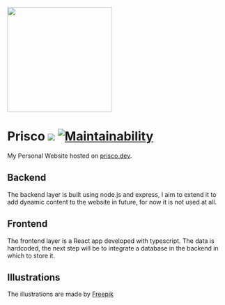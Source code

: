 <img src="https://prisco.dev/static/media/hero.14218926.svg" height="240" />

# Prisco <img src="https://travis-ci.com/Gprisco/prisco.dev.svg?branch=master" /> [![Maintainability](https://api.codeclimate.com/v1/badges/d8640dd0d9dbbdb2be4d/maintainability)](https://codeclimate.com/github/Gprisco/prisco.dev/maintainability)
My Personal Website hosted on [prisco.dev](https://prisco.dev).

## Backend
The backend layer is built using node.js and express, I aim to extend it to add dynamic content to the website in future, for now it is not used at all.

## Frontend
The frontend layer is a React app developed with typescript. The data is hardcoded, the next step will be to integrate a database in the backend in which to store it.

## Illustrations
The illustrations are made by [Freepik](https://www.freepik.com/)
